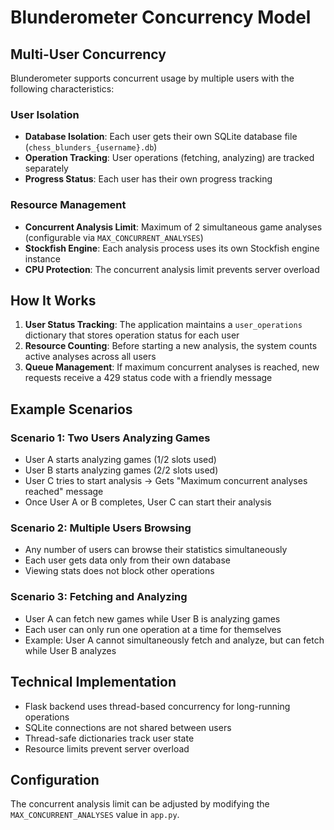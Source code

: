# Blunderometer Concurrency Model

## Multi-User Concurrency

Blunderometer supports concurrent usage by multiple users with the following characteristics:

### User Isolation

- **Database Isolation**: Each user gets their own SQLite database file (`chess_blunders_{username}.db`)
- **Operation Tracking**: User operations (fetching, analyzing) are tracked separately
- **Progress Status**: Each user has their own progress tracking

### Resource Management

- **Concurrent Analysis Limit**: Maximum of 2 simultaneous game analyses (configurable via `MAX_CONCURRENT_ANALYSES`)
- **Stockfish Engine**: Each analysis process uses its own Stockfish engine instance
- **CPU Protection**: The concurrent analysis limit prevents server overload

## How It Works

1. **User Status Tracking**: The application maintains a `user_operations` dictionary that stores operation status for each user
2. **Resource Counting**: Before starting a new analysis, the system counts active analyses across all users
3. **Queue Management**: If maximum concurrent analyses is reached, new requests receive a 429 status code with a friendly message

## Example Scenarios

### Scenario 1: Two Users Analyzing Games
- User A starts analyzing games (1/2 slots used)
- User B starts analyzing games (2/2 slots used)
- User C tries to start analysis → Gets "Maximum concurrent analyses reached" message
- Once User A or B completes, User C can start their analysis

### Scenario 2: Multiple Users Browsing
- Any number of users can browse their statistics simultaneously
- Each user gets data only from their own database
- Viewing stats does not block other operations

### Scenario 3: Fetching and Analyzing
- User A can fetch new games while User B is analyzing games
- Each user can only run one operation at a time for themselves
- Example: User A cannot simultaneously fetch and analyze, but can fetch while User B analyzes

## Technical Implementation

- Flask backend uses thread-based concurrency for long-running operations
- SQLite connections are not shared between users
- Thread-safe dictionaries track user state
- Resource limits prevent server overload

## Configuration

The concurrent analysis limit can be adjusted by modifying the `MAX_CONCURRENT_ANALYSES` value in `app.py`.